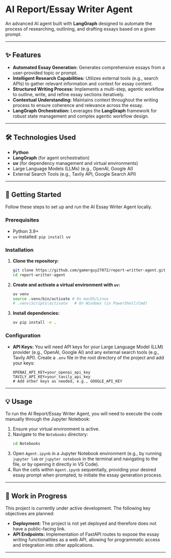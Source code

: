 # AI Report/Essay Writer Agent

An advanced AI agent built with **LangGraph** designed to automate the process of researching, outlining, and drafting essays based on a given prompt.

---

## ✨ Features

* **Automated Essay Generation:** Generates comprehensive essays from a user-provided topic or prompt.
* **Intelligent Research Capabilities:** Utilizes external tools (e.g., search APIs) to gather relevant information and context for essay content.
* **Structured Writing Process:** Implements a multi-step, agentic workflow to outline, write, and refine essay sections iteratively.
* **Contextual Understanding:** Maintains context throughout the writing process to ensure coherence and relevance across the essay.
* **LangGraph Orchestration:** Leverages the **LangGraph** framework for robust state management and complex agentic workflow design.

---

## 🛠️ Technologies Used

* **Python**
* **LangGraph** (for agent orchestration)
* **uv** (for dependency management and virtual environments)
* Large Language Models (LLMs) (e.g., OpenAI, Google AI)
* External Search Tools (e.g., Tavily API, Google Search API)

---

## 🚀 Getting Started

Follow these steps to set up and run the AI Essay Writer Agent locally.

### Prerequisites

* Python 3.9+
* `uv` installed: `pip install uv`

### Installation

1.  **Clone the repository:**
    ```bash
    git clone https://github.com/gamerguy27072/report-writter-agent.git
    cd report-writter-agent
    ```

2.  **Create and activate a virtual environment with `uv`:**
    ```bash
    uv venv
    source .venv/bin/activate # On macOS/Linux
    # .venv\Scripts\activate   # On Windows (in PowerShell/Cmd)
    ```

3.  **Install dependencies:**
    ```bash
    uv pip install -e .
    ```

### Configuration

* **API Keys:** You will need API keys for your Large Language Model (LLM) provider (e.g., OpenAI, Google AI) and any external search tools (e.g., Tavily API). Create a `.env` file in the root directory of the project and add your keys:
    ```
    OPENAI_API_KEY=your_openai_api_key
    TAVILY_API_KEY=your_tavily_api_key
    # Add other keys as needed, e.g., GOOGLE_API_KEY
    ```

---

## 💡 Usage

To run the AI Report/Essay Writer Agent, you will need to execute the code manually through the Jupyter Notebook:

1.  Ensure your virtual environment is active.
2.  Navigate to the `Notebooks` directory:
    ```bash
    cd Notebooks
    ```
3.  Open `Agent.ipynb` in a Jupyter Notebook environment (e.g., by running `jupyter lab` or `jupyter notebook` in the terminal and navigating to the file, or by opening it directly in VS Code).
4.  Run the cells within `Agent.ipynb` sequentially, providing your desired essay prompt when prompted, to initiate the essay generation process.

---

## 🚧 Work in Progress

This project is currently under active development. The following key objectives are planned:

* **Deployment:** The project is not yet deployed and therefore does not have a public-facing link.
* **API Endpoints:** Implementation of FastAPI routes to expose the essay writing functionalities as a web API, allowing for programmatic access and integration into other applications.

---
